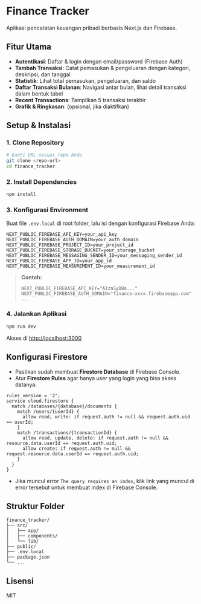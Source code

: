 # Finance Tracker

Aplikasi pencatatan keuangan pribadi berbasis Next.js dan Firebase.

## Fitur Utama

- **Autentikasi**: Daftar & login dengan email/password (Firebase Auth)
- **Tambah Transaksi**: Catat pemasukan & pengeluaran dengan kategori, deskripsi, dan tanggal
- **Statistik**: Lihat total pemasukan, pengeluaran, dan saldo
- **Daftar Transaksi Bulanan**: Navigasi antar bulan, lihat detail transaksi dalam bentuk tabel
- **Recent Transactions**: Tampilkan 5 transaksi terakhir
- **Grafik & Ringkasan**: (opsional, jika diaktifkan)

## Setup & Instalasi

### 1. Clone Repository

```bash
# Ganti URL sesuai repo Anda
git clone <repo-url>
cd finance_tracker
```

### 2. Install Dependencies

```bash
npm install
```

### 3. Konfigurasi Environment

Buat file `.env.local` di root folder, lalu isi dengan konfigurasi Firebase Anda:

```
NEXT_PUBLIC_FIREBASE_API_KEY=your_api_key
NEXT_PUBLIC_FIREBASE_AUTH_DOMAIN=your_auth_domain
NEXT_PUBLIC_FIREBASE_PROJECT_ID=your_project_id
NEXT_PUBLIC_FIREBASE_STORAGE_BUCKET=your_storage_bucket
NEXT_PUBLIC_FIREBASE_MESSAGING_SENDER_ID=your_messaging_sender_id
NEXT_PUBLIC_FIREBASE_APP_ID=your_app_id
NEXT_PUBLIC_FIREBASE_MEASUREMENT_ID=your_measurement_id
```

> **Contoh:**
>
> ```
> NEXT_PUBLIC_FIREBASE_API_KEY="AIzaSyDBa..."
> NEXT_PUBLIC_FIREBASE_AUTH_DOMAIN="finance-xxxx.firebaseapp.com"
> ...
> ```

### 4. Jalankan Aplikasi

```bash
npm run dev
```

Akses di [http://localhost:3000](http://localhost:3000)

## Konfigurasi Firestore

- Pastikan sudah membuat **Firestore Database** di Firebase Console.
- Atur **Firestore Rules** agar hanya user yang login yang bisa akses datanya:

```
rules_version = '2';
service cloud.firestore {
  match /databases/{database}/documents {
    match /users/{userId} {
      allow read, write: if request.auth != null && request.auth.uid == userId;
    }
    match /transactions/{transactionId} {
      allow read, update, delete: if request.auth != null && resource.data.userId == request.auth.uid;
      allow create: if request.auth != null && request.resource.data.userId == request.auth.uid;
    }
  }
}
```

- Jika muncul error `The query requires an index`, klik link yang muncul di error tersebut untuk membuat index di Firebase Console.

## Struktur Folder

```
finance_tracker/
├── src/
│   ├── app/
│   ├── components/
│   └── lib/
├── public/
├── .env.local
├── package.json
└── ...
```

## Lisensi

MIT
